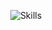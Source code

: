 <p align="center">
 <img src="https://skillicons.dev/icons?i=python,pytorch,tensorflow,docker,kubernetes,aws,gcp,go,rust,zig,vim&theme=dark&perline=11" alt="Skills" />
</p>
